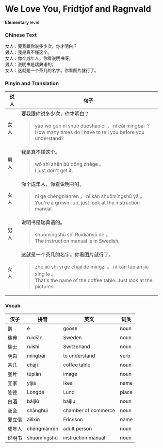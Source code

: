 # We Love You, Fridtjof and Ragnvald
**Elementary** level
### Chinese Text
女人：要我跟你说多少次，你才明白？<br />男人：我是真不懂这个。<br />女人：你个成年人，你看说明书呀。<br />男人：说明书是瑞典语的。<br />女人：这就是一个茶几的名字。你看图片就行了。

### Pinyin and Translation
|说人|句子|
|----|----|
|女人|要我跟你说多少次，你才明白？<blockquote>yào wǒ gēn nǐ shuō duōshao cì ， nǐ cái míngbai ？<br />How many times do I have to tell you before you understand?</blockquote>|
|男人|我是真不懂这个。<blockquote>wǒ shì zhēn bù dǒng zhège 。<br />I just don't get it.</blockquote>|
|女人|你个成年人，你看说明书呀。<blockquote>nǐ ge chéngniánrén ， nǐ kàn shuōmíngshū yā 。<br />You're a grown-up, just look at the instruction manual.</blockquote>|
|男人|说明书是瑞典语的。<blockquote>shuōmíngshū shì Ruìdiǎnyǔ de 。<br />The instruction manual is in Swedish.</blockquote>|
|女人|这就是一个茶几的名字。你看图片就行了。<blockquote>zhè jiù shì yī ge chájǐ de míngzi 。 nǐ kàn túpiàn jiù xíng le 。<br />That's the name of the coffee table. Just look at the pictures.</blockquote>|
### Vocab
|汉子|拼音|英文|词类|
|----|----|----|----|
|鹅|é|goose|noun|
|瑞典|ruìdiǎn|Sweden|noun|
|瑞士|ruìshì|Switzerland|noun|
|明白|míngbai|to understand|verb|
|茶几|chájī|coffee table|noun|
|图片|túpiàn|image|noun|
|宜家|yíjiā|Ikea|name|
|隆德|Lòngdé|Lund|place|
|白酒|báijiǔ|baijiu|noun|
|商会|shānghuì|chamber of commerce|noun|
|爱立信|àilìxìn|Ericsson|name|
|成年人|chéngniánrén|adult person|noun|
|说明书|shuōmíngshū|instruction manual|noun|